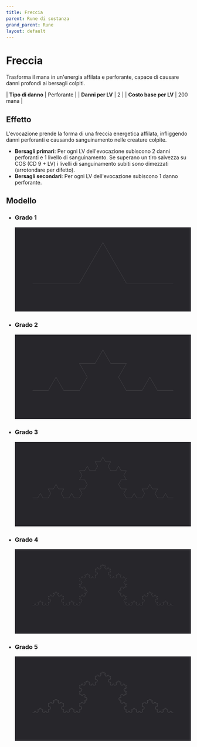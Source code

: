 ```yaml
---
title: Freccia
parent: Rune di sostanza
grand_parent: Rune
layout: default
---
```


# **Freccia**

Trasforma il mana in un'energia affilata e perforante, capace di causare danni profondi ai bersagli colpiti.

| **Tipo di danno**      | Perforante                                |
| **Danni per LV**       | 2                                         |
| **Costo base per LV**  | 200 mana                                  |

## Effetto
L'evocazione prende la forma di una freccia energetica affilata, infliggendo danni perforanti e causando sanguinamento nelle creature colpite.  
- **Bersagli primari**: Per ogni LV dell'evocazione subiscono 2 danni perforanti e 1 livello di sanguinamento. Se superano un tiro salvezza su COS (CD 9 + LV) i livelli di sanguinamento subiti sono dimezzati (arrotondare per difetto).
- **Bersagli secondari**: Per ogni LV dell'evocazione subiscono 1 danno perforante.

## Modello
- ### Grado 1<br>
  ![Grado 1](1.png "Grado 1")
- ### Grado 2<br>
  ![Grado 2](2.png "Grado 2")
- ### Grado 3<br>
  ![Grado 3](3.png "Grado 3")
- ### Grado 4<br>
  ![Grado 4](4.png "Grado 4")
- ### Grado 5<br>
  ![Grado 5](5.png "Grado 5")